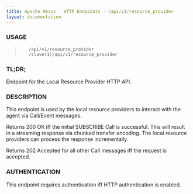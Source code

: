 ```yaml
---
title: Apache Mesos - HTTP Endpoints - /api/v1/resource_provider
layout: documentation
---
```

<!--- This is an automatically generated file. DO NOT EDIT! --->

### USAGE ###
>        /api/v1/resource_provider
>        /slave(1)/api/v1/resource_provider

### TL;DR; ###
Endpoint for the Local Resource Provider HTTP API.

### DESCRIPTION ###
This endpoint is used by the local resource providers to interact
with the agent via Call/Event messages.

Returns 200 OK iff the initial SUBSCRIBE Call is successful. This
will result in a streaming response via chunked transfer encoding.
The local resource providers can process the response incrementally.

Returns 202 Accepted for all other Call messages iff the request is
accepted.


### AUTHENTICATION ###
This endpoint requires authentication iff HTTP authentication is
enabled.